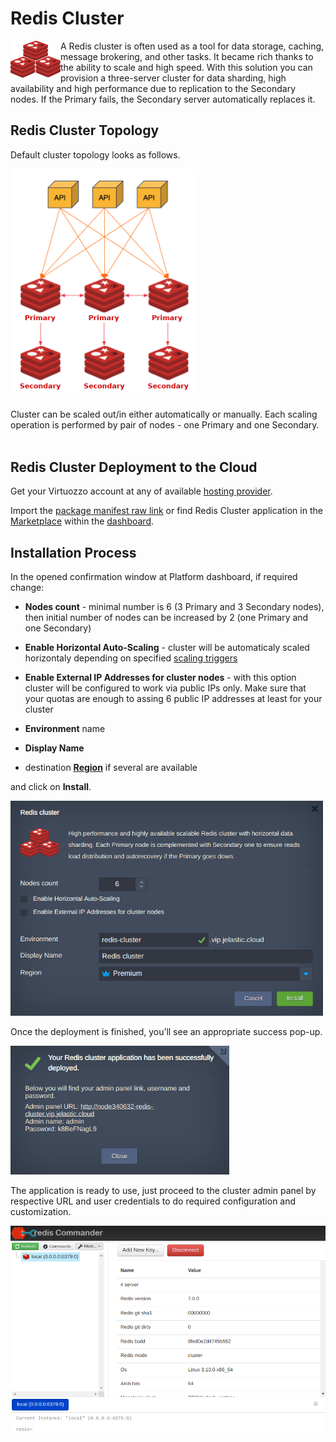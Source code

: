 # Redis Cluster

<img align="left" width="80" src="images/redis-cluster.png">

A Redis cluster is often used as a tool for data storage, caching, message brokering, and other tasks. It became rich thanks to the ability to scale and high speed. With this solution you can provision a three-server cluster for data sharding, high availability and high performance due to replication to the Secondary nodes. If the Primary fails, the Secondary server automatically replaces it.

## Redis Cluster Topology

Default cluster topology looks as follows. 
<p align="left"> 
<img src="images/topology.png" width="300">
</p>
  
Cluster can be scaled out/in either automatically or manually. Each scaling operation is performed by pair of nodes - one Primary and one Secondary.
&nbsp;   
&nbsp;  
## Redis Cluster Deployment to the Cloud

Get your Virtuozzo account at any of available [hosting provider](https://www.virtuozzo.com/application-platform-partners/).

Import the  [package manifest raw link](https://github.com/jelastic-jps/redis-cluster/blob/main/manifest.jps) or find Redis Cluster application in the [Marketplace](https://www.virtuozzo.com/application-platform-docs/marketplace/) within the [dashboard](https://www.virtuozzo.com/application-platform-docs/dashboard-guide).  

## Installation Process

In the opened confirmation window at Platform dashboard, if required change:  

* __Nodes count__ - minimal number is 6 (3 Primary and 3 Secondary nodes), then initial number of nodes can be increased by 2 (one Primary and one Secondary)

* __Enable Horizontal Auto-Scaling__ - cluster will be automaticaly scaled horizontaly depending on specified [scaling triggers](https://www.virtuozzo.com/application-platform-docs/automatic-horizontal-scaling/#triggers-for-automatic-scaling)

* __Enable External IP Addresses for cluster nodes__ - with this option cluster will be configured to work via public IPs only. Make sure that your quotas are enough to assing 6 public IP addresses at least for your cluster  

* __Environment__ name  

* __Display Name__  

* destination __[Region](https://www.virtuozzo.com/application-platform-docs/environment-regions)__ if several are available  

and click on __Install__.

<p align="left"> 
<img src="images/install.png" width="500">
</p>

Once the deployment is finished, you’ll see an appropriate success pop-up.

<p align="left"> 
<img src="images/success.png" width="350">
</p>

 The application is ready to use, just proceed to the cluster admin panel by respective URL and user credentials to do required configuration and customization.

<p align="left"> 
<img src="images/redis-commander.png" width="600">
</p>
